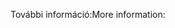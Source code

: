 <span data-ttu-id="6f8f4-101">További információ:</span><span class="sxs-lookup"><span data-stu-id="6f8f4-101">More information:</span></span>